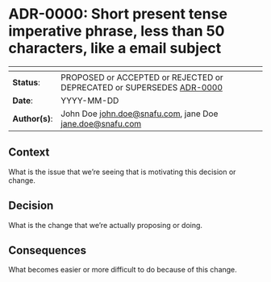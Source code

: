 <!--
SPDX-FileCopyrightText: 2020 iteratec GmbH

SPDX-License-Identifier: Apache-2.0
-->

# ADR-0000: Short present tense imperative phrase, less than 50 characters, like a email subject

<!--
  Use one of the ADR status parameter based on status
  Please add a cross reference link to the new ADR on 'superseded' ADR.
  e.g.: {adr_suposed_by} <<ADR-0000>>
-->
| <!-- -->       | <!-- --> |
|----------------|----------|
| **Status**:    | PROPOSED or ACCEPTED or REJECTED or DEPRECATED or SUPERSEDES [ADR-0000](ADR-0000.md) |
| **Date**:      | YYYY-MM-DD |
| **Author(s)**: | John Doe <john.doe@snafu.com>, jane Doe <jane.doe@snafu.com> |

## Context

What is the issue that we’re seeing that is motivating this decision
or change.

## Decision

What is the change that we’re actually proposing or doing.

## Consequences

What becomes easier or more difficult to do because of this
change.
